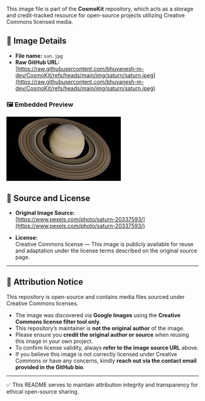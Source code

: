 This image file is part of the **CosmoKit** repository, which acts as a storage and credit-tracked resource for open-source projects utilizing Creative Commons licensed media.

## 📄 Image Details

- **File name:** `sun.jpg`
- **Raw GitHub URL:**  
  [https://raw.githubusercontent.com/bhuvanesh-m-dev/CosmoKit/refs/heads/main/img/saturn/saturn.jpeg](https://raw.githubusercontent.com/bhuvanesh-m-dev/CosmoKit/refs/heads/main/img/saturn/saturn.jpeg)

### 🖼️ Embedded Preview

![sun image](https://raw.githubusercontent.com/bhuvanesh-m-dev/CosmoKit/refs/heads/main/img/saturn/saturn.jpeg)

## 🔗 Source and License

- **Original Image Source:**  
  [https://www.pexels.com/photo/saturn-20337593/](https://www.pexels.com/photo/saturn-20337593/)
  
- **License:**  
  Creative Commons license — This image is publicly available for reuse and adaptation under the license terms described on the original source page.

---

## 📢 Attribution Notice

This repository is open-source and contains media files sourced under Creative Commons licenses.

- The image was discovered via **Google Images** using the **Creative Commons license filter tool only**.
- This repository’s maintainer is **not the original author** of the image.
- Please ensure you **credit the original author or source** when reusing this image in your own project.
- To confirm license validity, always **refer to the image source URL** above.
- If you believe this image is not correctly licensed under Creative Commons or have any concerns, kindly **reach out via the contact email provided in the GitHub bio**.

---

✅ This README serves to maintain attribution integrity and transparency for ethical open-source sharing.
